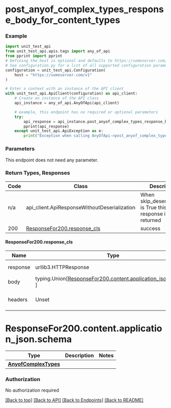 <a name="top"></a>
# **post_anyof_complex_types_response_body_for_content_types**
<a name="post_anyof_complex_types_response_body_for_content_types"></a>


### Example

```python
import unit_test_api
from unit_test_api.apis.tags import any_of_api
from pprint import pprint
# Defining the host is optional and defaults to https://someserver.com/v1
# See configuration.py for a list of all supported configuration parameters.
configuration = unit_test_api.Configuration(
    host = "https://someserver.com/v1"
)

# Enter a context with an instance of the API client
with unit_test_api.ApiClient(configuration) as api_client:
    # Create an instance of the API class
    api_instance = any_of_api.AnyOfApi(api_client)

    # example, this endpoint has no required or optional parameters
    try:
        api_response = api_instance.post_anyof_complex_types_response_body_for_content_types()
        pprint(api_response)
    except unit_test_api.ApiException as e:
        print("Exception when calling AnyOfApi->post_anyof_complex_types_response_body_for_content_types: %s\n" % e)
```
### Parameters
This endpoint does not need any parameter.

### Return Types, Responses

Code | Class | Description
------------- | ------------- | -------------
n/a | api_client.ApiResponseWithoutDeserialization | When skip_deserialization is True this response is returned
200 | [ResponseFor200.response_cls](#response_200response_cls) | success

#### <a id="response_200response_cls" >ResponseFor200.response_cls</a>
Name | Type | Description  | Notes
------------- | ------------- | ------------- | -------------
response | urllib3.HTTPResponse | Raw response |
body | typing.Union[[ResponseFor200.content.application_json.schema](#response_200contentapplication_jsonschema), ] |  |
headers | Unset | headers were not defined |

# <a id="response_200contentapplication_jsonschema" >ResponseFor200.content.application_json.schema</a>
Type | Description  | Notes
------------- | ------------- | -------------
[**AnyofComplexTypes**](../../../components/schema/anyof_complex_types.AnyofComplexTypes.md) |  | 


### Authorization

No authorization required

[[Back to top]](#top) [[Back to API]](../AnyOfApi.md) [[Back to Endpoints]](../../../../README.md#Endpoints) [[Back to README]](../../../../README.md)
